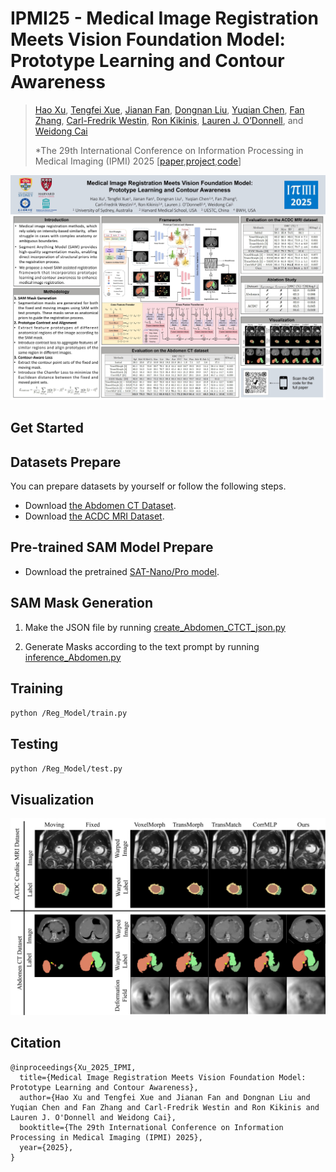 # IPMI25 - Medical Image Registration Meets Vision Foundation Model: Prototype Learning and Contour Awareness
>[Hao Xu](https://haoxu0507.github.io/), [Tengfei Xue](https://scholar.google.com/citations?user=VNalyUQAAAAJ&hl=en), [Jianan Fan](), [Dongnan Liu](https://scholar.google.com/citations?user=JZzb8XUAAAAJ&hl=zh-CN), [Yuqian Chen](https://scholar.google.com/citations?user=1RO71vMAAAAJ&hl=zh-CN), [Fan Zhang](https://scholar.google.com/citations?user=kTd978wAAAAJ&hl=zh-CN), [Carl-Fredrik Westin](https://scholar.google.com/citations?user=fUqBrO4AAAAJ&hl=zh-CN), [Ron Kikinis](https://scholar.google.com/citations?user=n01L0mEAAAAJ&hl=zh-CN), [Lauren J. O’Donnell](https://scholar.harvard.edu/laurenjodonnell/biocv), and [Weidong Cai](https://scholar.google.com/citations?user=N8qTc2AAAAAJ&hl=zh-CN) 
>
>*The 29th International Conference on Information Processing in Medical Imaging (IPMI) 2025 [[paper](https://arxiv.org/abs/2502.11440),[project](https://github.com/HaoXu0507/IPMI25-SAM-Assisted-Registration/),[code](https://github.com/HaoXu0507/IPMI25-SAM-Assisted-Registration/)]


![Poster](/Poster.jpg)

## Get Started

## Datasets Prepare
You can prepare datasets by yourself or follow the following steps.
* Download [the Abdomen CT Dataset](https://learn2reg.grand-challenge.org/Datasets/).
* Download [the ACDC MRI Dataset](https://www.creatis.insa-lyon.fr/Challenge/acdc/databases.html).

## Pre-trained SAM Model Prepare 
* Download the pretrained [SAT-Nano/Pro model](https://github.com/zhaoziheng/SAT).

## SAM Mask Generation
1. Make the JSON file by running [create_Abdomen_CTCT_json.py](/SAT/create_Abdomen_CTCT_json.py)
   
2. Generate Masks according to the text prompt by running [inference_Abdomen.py](/SAT/inference_Abdomen.py)

## Training
``python /Reg_Model/train.py ``

## Testing
``python /Reg_Model/test.py ``

## Visualization
![Visualization](/Visualization.png)

## Citation

```
@inproceedings{Xu_2025_IPMI,
  title={Medical Image Registration Meets Vision Foundation Model: Prototype Learning and Contour Awareness},
  author={Hao Xu and Tengfei Xue and Jianan Fan and Dongnan Liu and Yuqian Chen and Fan Zhang and Carl-Fredrik Westin and Ron Kikinis and Lauren J. O'Donnell and Weidong Cai},
  booktitle={The 29th International Conference on Information Processing in Medical Imaging (IPMI) 2025},
  year={2025},
}
```



